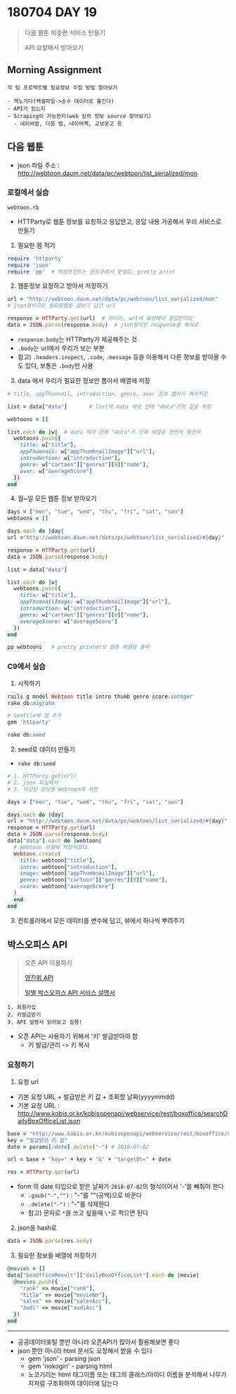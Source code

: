 # 180704 DAY 19

> 다음 웹툰 비슷한 서비스 만들기
>
> API 요청해서 받아오기

## Morning Assignment

```
각 팀 프로젝트별 필요정보 수집 방법 알아보기

- 핵노가다(엑셀파일->손수 데이터로 옮긴다)
- API가 있는지
- Scraping이 가능한지(web 상의 정보 source 찾아보기)
  - 네이버앱, 다음 앱, 네이버책, 교보문고 등

```

## 다음 웹툰

* json 파일 주소 : http://webtoon.daum.net/data/pc/webtoon/list_serialized/mon

### 로컬에서 실습

`webtoon.rb`

*  HTTParty로 웹툰 정보를 요청하고 응답받고, 응답 내용 가공해서 우리 서비스로 만들기

1. 필요한 젬 적기

  ```ruby
  require 'httparty'
  require 'json'
  require 'pp'  # 어썸프린트는 윈도우에서 못생김, pretty print
  ```

2. 웹툰정보 요청하고 받아서 저장하기

  ```ruby
  url = "http://webtoon.daum.net/data/pc/webtoon/list_serialized/mon"
  # json형식으로 월요일웹툰 정보가 담긴 url

  response = HTTParty.get(url)  # 파티야, url에 요청해서 응답받아와
  data = JSON.parse(response.body)	# json형식인 response를 해쉬로
  ```

  * `response.body`는 HTTParty가 제공해주는 것
  * `.body`는 url에서 우리가 보는 부분
  * 참고) `.headers.inspect`, `.code`, `.message` 등을 이용해서 다른 정보를 받아올 수도 있다, 보통은 `.body`만 사용

3. data 에서 우리가 필요한 정보만 뽑아서 배열에 저장

  ```ruby
  # title, appThumnail, introduction, genre, aver 정보 뽑아서 해쉬저장

  list = data["data"]		# list에 data 해쉬 안에 "data"키의 값을 저장

  webtoons = []

  list.each do |w|	# data 해쉬 안에 "data"키 안에 배열을 한번씩 돌면서
    webtoons.push({
      title: w["title"],  
      appThumnail: w["appThumbnailImage"]["url"],
      introduction: w["introduction"],
      genre: w["cartoon"]["genres"][0]["name"],       
      aver: w["averageScore"]
    })
  end
  ```

4. 월~일 모든 웹툰 정보 받아오기

  ```ruby
  days = ["mon", "tue", "wed", "thu", "fri", "sat", "sun"]
  webtoons = []

  days.each do |day|
  url ="http://webtoon.daum.net/data/pc/webtoon/list_serialized/#{day}"

  response = HTTParty.get(url)
  data = JSON.parse(response.body)

  list = data["data"]

  list.each do |w|
    webtoons.push({
      title: w["title"],
      appThumnailImage: w["appThumbnailImage"]["url"],
      introduction: w["introduction"],
      genre: w["cartoon"]["genres"][0]["name"],
      averageScore: w["averageScore"]
    })
  end

  pp webtoons	# pretty printer로 웹툰 배열을 출력
  ```

### C9에서 실습

1. 시작하기

  ```ruby
  rails g model Webtoon title intro thumb genre score:integer
  rake db:migrate

  # Gemfile에 젬 추가
  gem 'httparty'

  rake db:seed
  ```

2. seed로 데이터 만들기

  * `rake db:seed`

  ```ruby
  # 1. HTTParty.get(url)
  # 2. json 파싱해서
  # 3. 파싱된 정보를 Webtoon에 저장

  days = ["mon", "tue", "wed", "thu", "fri", "sat", "sun"]

  days.each do |day|
  url = "http://webtoon.daum.net/data/pc/webtoon/list_serialized/#{day}"
  response = HTTParty.get(url)
  data = JSON.parse(response.body)
  data["data"].each do |webtoon|
    # Webtoon 모델에 저장하겠다.
    Webtoon.create(
      title: webtoon["title"],
      intro: webtoon["introduction"],
      image: webtoon["appThumbnailImage"]["url"],
      genre: webtoon["cartoon"]["genres"][0]["name"],
      score: webtoon["averageScore"]
    )
    end
  end
  ```

3. 컨트롤러에서 모든 데이터를 변수에 담고, 뷰에서 하나씩 뿌려주기

## 박스오피스 API 

> 오픈 API 이용하기
>
> [영진위 API]('http://www.kobis.or.kr/kobisopenapi/homepg/main/main.do')
>
> [일별 박스오피스 API 서비스 설명서]('http://www.kobis.or.kr/kobisopenapi/homepg/apiservice/searchServiceInfo.do?serviceId=searchDailyBoxOffice')

```
1. 회원가입
2. 키발급받기
3. API 설명서 읽어보고 실행!
```

* 오픈 API는 사용하기 위해서 '키' 발급받아야 함
  * 키 발급/관리 -> 키 복사

### 요청하기

1. 요청 url
  * 기본 요청 URL + 발급받은 키 값 + 조회할 날짜(yyyymmdd)
  * 기본 요청 URL : http://www.kobis.or.kr/kobisopenapi/webservice/rest/boxoffice/searchDailyBoxOfficeList.json 

```ruby
base = "http://www.kobis.or.kr/kobisopenapi/webservice/rest/boxoffice/searchDailyBoxOfficeList.json?"
key = "발급받은 키 값"
date = params[:date].delete("-") # 2018-07-02

url = base + "key=" + key + "&" + "targetDt=" + date

res = HTTParty.get(url)
```

* form 의 date 타입으로 받은 날짜가 `2018-07-02`의 형식이어서 '-'를 빼줘야 한다
  * `.gsub("-","")` : "-"를 ""(공백)으로 바꾼다
  * `.delete("-")` : "-"를 삭제한다 
  * 참고) 문자로 `*`을 쓰고 싶을때 `\*`로 적으면 된다

2. json을 hash로 

  ```ruby
  data = JSON.parse(res.body)
  ```

3. 필요한 정보들 배열에 저장하기

  ```ruby
  @movies = []
  data["boxOfficeResult"]["dailyBoxOfficeList"].each do |movie|
    @movies.push({
      "rank" => movie["rank"],
      "title" => movie["movieNm"],
      "sales" => movie["salesAcc"],
      "audi" => movie["audiAcc"]
    })
  end
  ```

----

* 공공데이터포털 뿐만 아니라 오픈API가  많아서 활용해보면 좋다
* json 뿐만 아니라 html 문서도 요청해서 받을 수 있다
  * gem 'json' - parsing json 
  * gem 'nokogiri' - parsing html
  * 노코기리는 html 태그이름 또는 태그의 클래스/아이디 이름을 분석해서 나무가지처럼 구조화하여 데이터에 담는다
